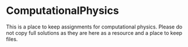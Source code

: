 # ComputationalPhysics
This is a place to keep assignments for computational physics. 
Please do not copy full solutions as they are here as a resource and a place to keep files. 
